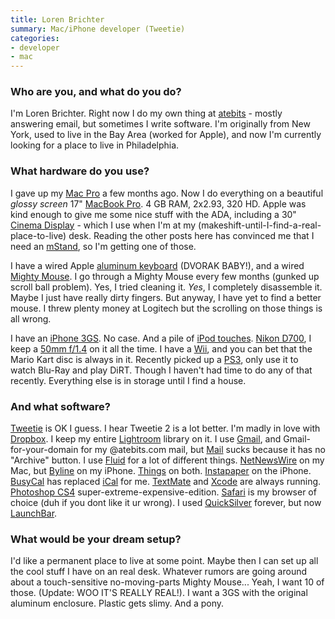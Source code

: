```yaml
---
title: Loren Brichter
summary: Mac/iPhone developer (Tweetie)
categories:
- developer
- mac
---
```


### Who are you, and what do you do?

I'm Loren Brichter. Right now I do my own thing at [atebits](http://atebits.com/ "Loren's website.") - mostly answering email, but sometimes I write
software. I'm originally from New York, used to live in the Bay Area (worked for Apple), and now I'm currently looking for a place to live in
Philadelphia.

### What hardware do you use?

I gave up my [Mac Pro][mac-pro] a few months ago. Now I do everything on a beautiful *glossy screen* 17" [MacBook Pro][macbook-pro]. 4 GB RAM, 2x2.93, 320 HD. Apple was kind enough to give me some nice stuff with the ADA, including a 30" [Cinema Display][cinema-display] - which I use when I'm at my (makeshift-until-I-find-a-real-place-to-live) desk. Reading the other posts here has convinced me that I need an [mStand][], so I'm getting one of those.

I have a wired Apple [aluminum keyboard][keyboard] (DVORAK BABY!), and a wired [Mighty Mouse][mighty-mouse]. I go through a Mighty Mouse every few months (gunked up scroll ball problem). Yes, I tried cleaning it. *Yes*, I completely disassemble it. Maybe I just have really dirty fingers. But anyway, I have yet to find a better mouse. I threw plenty money at Logitech but the scrolling on those things is all wrong.

I have an [iPhone 3GS][iphone-3gs]. No case. And a pile of [iPod touches][ipod-touch]. [Nikon D700][d700], I keep a [50mm f/1.4][af-nikkor-50mm-f1.4d] on it all the time. I have a [Wii][], and you can bet that the Mario Kart disc is always in it. Recently picked up a [PS3][], only use it to watch Blu-Ray and play DiRT. Though I haven't had time to do any of that recently. Everything else is in storage until I find a house.

### And what software?

[Tweetie][] is OK I guess. I hear Tweetie 2 is a lot better. I'm madly in love with [Dropbox][]. I keep my entire [Lightroom][] library on it. I use [Gmail][], and Gmail-for-your-domain for my @atebits.com mail, but [Mail][mail] sucks because it has no "Archive" button. I use [Fluid][] for a lot of different things. [NetNewsWire][] on my Mac, but [Byline][byline-ios] on my iPhone. [Things][] on both. [Instapaper][instapaper-ios] on the iPhone. [BusyCal][] has replaced [iCal][] for me. [TextMate][] and [Xcode][] are always running. [Photoshop CS4][photoshop] super-extreme-expensive-edition. [Safari][] is my browser of choice (duh if you dont like it ur wrong). I used [QuickSilver][] forever, but now [LaunchBar][].

### What would be your dream setup?

I'd like a permanent place to live at some point. Maybe then I can set up all the cool stuff I have on an real desk. Whatever rumors are going
around about a touch-sensitive no-moving-parts Mighty Mouse... Yeah, I want 10 of those. (Update: WOO IT'S REALLY REAL!). I want a 3GS with the
original aluminum enclosure. Plastic gets slimy. And a pony.

[af-nikkor-50mm-f1.4d]: https://www.nikonusa.com/en/Nikon-Products/Product/Camera-Lenses/1902/AF-NIKKOR-50mm-f%252F1.4D.html "A camera lens."
[busycal]: http://www.busymac.com/busycal/ "Advanced calendar software for Mac OS X."
[byline-ios]: http://www.phantomfish.com/byline.html "A Google Reader app for the iPhone"
[cinema-display]: https://en.wikipedia.org/wiki/Apple_Cinema_Display "An LCD display."
[d700]: https://www.nikonusa.com/en/Nikon-Products/Product-Archive/Digital-SLR-Cameras/25444/D700.html "A 12.1 megapixel DSLR."
[dropbox]: https://www.dropbox.com/ "Online syncing and storage."
[fluid]: https://fluidapp.com/ "A WebKit-based application for creating Site Specific Browsers."
[gmail]: https://mail.google.com/mail/ "Web-based email."
[ical]: https://en.wikipedia.org/wiki/Calendar_(Apple) "The calendar software included with macOS."
[instapaper-ios]: https://www.instapaper.com/iphone "An iPhone app for reading Instapaper saved pages."
[iphone-3gs]: https://en.wikipedia.org/wiki/IPhone_3GS "A 3 megapixel smartphone."
[ipod-touch]: https://www.apple.com/ipod-touch/ "It's like an iPhone, without the phone bit."
[keyboard]: https://www.apple.com/keyboard/ "The keyboard."
[launchbar]: https://www.obdev.at/products/launchbar/index.html "An application launcher and data manager for the Mac."
[lightroom]: https://www.adobe.com/products/photoshop-lightroom.html "Photo management and editing software."
[mac-pro]: https://www.apple.com/mac-pro/ "The Intel-based Mac tower computer."
[macbook-pro]: https://www.apple.com/macbook-pro/ "A laptop."
[mail]: https://en.wikipedia.org/wiki/Mail_(application) "The default Mac OS X mail client."
[mighty-mouse]: https://en.wikipedia.org/wiki/Apple_Mighty_Mouse "A wireless mouse."
[mstand]: https://www.raindesigninc.com/mstand.html "A laptop stand."
[netnewswire]: https://en.wikipedia.org/wiki/NetNewsWire "A popular feed reader for the Mac."
[photoshop]: https://www.adobe.com/products/photoshop.html "A bitmap image editor."
[ps3]: http://us.playstation.com/PS3/ "A shiny gaming console from Sony."
[quicksilver]: https://qsapp.com/ "A data manipulator and launcher for the Mac."
[safari]: https://www.apple.com/safari/ "A fast web browser."
[textmate]: https://macromates.com/ "A text editor for the Mac."
[things]: https://culturedcode.com/things/ "A task management application for the Mac."
[tweetie]: https://en.wikipedia.org/wiki/Tweetie "A Twitter client for the Mac."
[wii]: https://www.nintendo.com/wii "A unique gaming console."
[xcode]: https://en.wikipedia.org/wiki/Xcode "An IDE for Mac developers."
